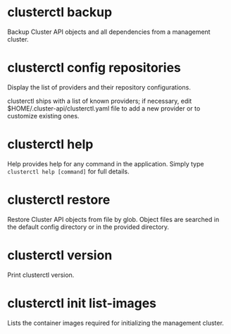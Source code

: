 # clusterctl backup

Backup Cluster API objects and all dependencies from a management cluster.

# clusterctl config repositories

Display the list of providers and their repository configurations.

clusterctl ships with a list of known providers; if necessary, edit
$HOME/.cluster-api/clusterctl.yaml file to add a new provider or to customize existing ones.

# clusterctl help

Help provides help for any command in the application.
Simply type `clusterctl help [command]` for full details.

# clusterctl restore

Restore Cluster API objects from file by glob. Object files are searched in the default config directory
or in the provided directory.

# clusterctl version

Print clusterctl version.

# clusterctl init list-images

Lists the container images required for initializing the management cluster.